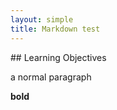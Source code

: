 ```yaml
---
layout: simple
title: Markdown test
---
```


<section class="test" markdown>
## Learning Objectives

a normal paragraph

**bold**
</section>